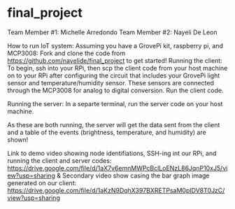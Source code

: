 # final_project
Team Member #1: Michelle Arredondo
Team Member #2: Nayeli De Leon

How to run IoT system:
Assuming you have a GrovePi kit, raspberry pi, and MCP3008:
Fork and clone the code from https://github.com/nayelide/final_project to get started!
Running the client: To begin, ssh into your RPi, then scp the client code from your host machine on to your RPi
after configuring the circuit that includes your GrovePi light sensor and temperature/humidity sensor.
These sensors are connected through the MCP3008 for analog to digital conversion. Run the client code.

Running the server: In a separte terminal, run the server code on your host machine.

As these are both running, the server will get the data sent from the client
and a table of the events (brightness, temperature, and humidity) are shown!

Link to demo video showing node identifiations, SSH-ing int our RPi, and running the client and server codes:
https://drive.google.com/file/d/1aX7v6emnMWPcBclLoENzL86JqnP10xJ5/view?usp=sharing & 
Secondary video show casing the bar graph image generated on our client: https://drive.google.com/file/d/1aKzN9DqhX397BXRETPsaM0pIDV8T0JzC/view?usp=sharing 

